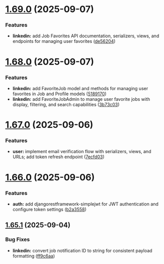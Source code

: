 # [1.69.0](https://github.com/ghorbani-mohammad/Django-Social-Networks-Crawler/compare/v1.68.0...v1.69.0) (2025-09-07)


### Features

* **linkedin:** add Job Favorites API documentation, serializers, views, and endpoints for managing user favorites ([de56204](https://github.com/ghorbani-mohammad/Django-Social-Networks-Crawler/commit/de56204366d9813cdc1647acdf49df24e8b846ef))



# [1.68.0](https://github.com/ghorbani-mohammad/Django-Social-Networks-Crawler/compare/v1.67.0...v1.68.0) (2025-09-07)


### Features

* **linkedin:** add FavoriteJob model and methods for managing user favorites in Job and Profile models ([5189170](https://github.com/ghorbani-mohammad/Django-Social-Networks-Crawler/commit/51891702c297eed83923550a23cb14772453ec14))
* **linkedin:** add FavoriteJobAdmin to manage user favorite jobs with display, filtering, and search capabilities ([3b73c03](https://github.com/ghorbani-mohammad/Django-Social-Networks-Crawler/commit/3b73c031b2b02e9951804004dceedcc0a0ca4e1e))



# [1.67.0](https://github.com/ghorbani-mohammad/Django-Social-Networks-Crawler/compare/v1.66.0...v1.67.0) (2025-09-06)


### Features

* **user:** implement email verification flow with serializers, views, and URLs; add token refresh endpoint ([7ecfd03](https://github.com/ghorbani-mohammad/Django-Social-Networks-Crawler/commit/7ecfd035656cb89b225b37cbe0881fffba8646a0))



# [1.66.0](https://github.com/ghorbani-mohammad/Django-Social-Networks-Crawler/compare/v1.65.1...v1.66.0) (2025-09-06)


### Features

* **auth:** add djangorestframework-simplejwt for JWT authentication and configure token settings ([b2a3558](https://github.com/ghorbani-mohammad/Django-Social-Networks-Crawler/commit/b2a355841fd356ad542b7c4685b3a83b8eb09b40))



## [1.65.1](https://github.com/ghorbani-mohammad/Django-Social-Networks-Crawler/compare/v1.65.0...v1.65.1) (2025-09-04)


### Bug Fixes

* **linkedin:** convert job notification ID to string for consistent payload formatting ([ff9c6aa](https://github.com/ghorbani-mohammad/Django-Social-Networks-Crawler/commit/ff9c6aaa4b8695a677535986b913ca1f40b7e454))



